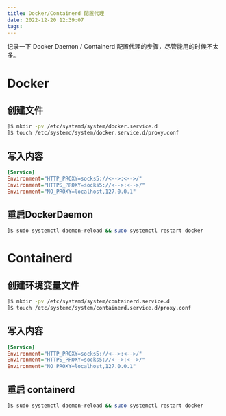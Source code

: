 ```yaml
---
title: Docker/Containerd 配置代理
date: 2022-12-20 12:39:07
tags:
---
```


记录一下 Docker Daemon / Containerd 配置代理的步骤，尽管能用的时候不太多。

# Docker
## 创建文件
```bash
]$ mkdir -pv /etc/systemd/system/docker.service.d
]$ touch /etc/systemd/system/docker.service.d/proxy.conf
```

## 写入内容
```ini
[Service]
Environment="HTTP_PROXY=socks5://<-->:<-->/"
Environment="HTTPS_PROXY=socks5://<-->:<-->/"
Environment="NO_PROXY=localhost,127.0.0.1"
```

## 重启DockerDaemon
```bash
]$ sudo systemctl daemon-reload && sudo systemctl restart docker
```


# Containerd
## 创建环境变量文件
```bash
]$ mkdir -pv /etc/systemd/system/containerd.service.d
]$ touch /etc/systemd/system/containerd.service.d/proxy.conf
```

## 写入内容
```ini
[Service]
Environment="HTTP_PROXY=socks5://<-->:<-->/"
Environment="HTTPS_PROXY=socks5://<-->:<-->/"
Environment="NO_PROXY=localhost,127.0.0.1"
```

## 重启 containerd
```bash
]$ sudo systemctl daemon-reload && sudo systemctl restart docker
```
